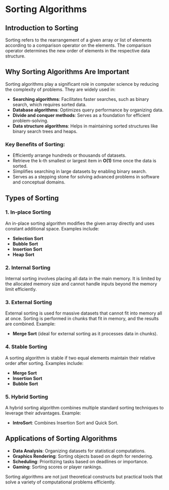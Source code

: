 # Sorting Algorithms

## Introduction to Sorting
Sorting refers to the rearrangement of a given array or list of elements according to a comparison operator on the elements. The comparison operator determines the new order of elements in the respective data structure.

## Why Sorting Algorithms Are Important
Sorting algorithms play a significant role in computer science by reducing the complexity of problems. They are widely used in:

- **Searching algorithms**: Facilitates faster searches, such as binary search, which requires sorted data.
- **Database algorithms**: Optimizes query performance by organizing data.
- **Divide and conquer methods**: Serves as a foundation for efficient problem-solving.
- **Data structure algorithms**: Helps in maintaining sorted structures like binary search trees and heaps.

### Key Benefits of Sorting:
- Efficiently arrange hundreds or thousands of datasets.
- Retrieve the k-th smallest or largest item in **O(1)** time once the data is sorted.
- Simplifies searching in large datasets by enabling binary search.
- Serves as a stepping stone for solving advanced problems in software and conceptual domains.

## Types of Sorting

### 1. **In-place Sorting**
An in-place sorting algorithm modifies the given array directly and uses constant additional space. Examples include:
- **Selection Sort**
- **Bubble Sort**
- **Insertion Sort**
- **Heap Sort**

### 2. **Internal Sorting**
Internal sorting involves placing all data in the main memory. It is limited by the allocated memory size and cannot handle inputs beyond the memory limit efficiently.

### 3. **External Sorting**
External sorting is used for massive datasets that cannot fit into memory all at once. Sorting is performed in chunks that fit in memory, and the results are combined. Example:
- **Merge Sort** (ideal for external sorting as it processes data in chunks).

### 4. **Stable Sorting**
A sorting algorithm is stable if two equal elements maintain their relative order after sorting. Examples include:
- **Merge Sort**
- **Insertion Sort**
- **Bubble Sort**

### 5. **Hybrid Sorting**
A hybrid sorting algorithm combines multiple standard sorting techniques to leverage their advantages. Example:
- **IntroSort**: Combines Insertion Sort and Quick Sort.

## Applications of Sorting Algorithms
- **Data Analysis**: Organizing datasets for statistical computations.
- **Graphics Rendering**: Sorting objects based on depth for rendering.
- **Scheduling**: Prioritizing tasks based on deadlines or importance.
- **Gaming**: Sorting scores or player rankings.

Sorting algorithms are not just theoretical constructs but practical tools that solve a variety of computational problems efficiently.


